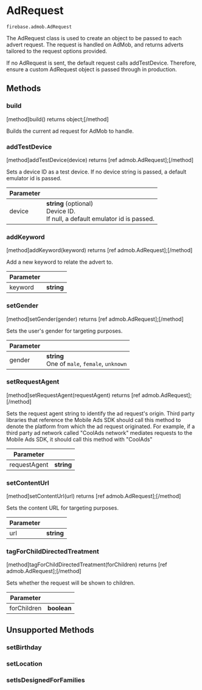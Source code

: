# AdRequest

```
firebase.admob.AdRequest
```

The AdRequest class is used to create an object to be passed to each advert request. The request is handled on AdMob, and returns adverts tailored to the request options provided.

If no AdRequest is sent, the default request calls addTestDevice. Therefore, ensure a custom AdRequest object is passed through in production.

## Methods

### build
[method]build() returns object;[/method]

Builds the current ad request for AdMob to handle.

### addTestDevice
[method]addTestDevice(device) returns [ref admob.AdRequest];[/method]

Sets a device ID as a test device. If no device string is passed, a default emulator id is passed.

| Parameter |         |
| --------- | ------- |
| device   | **string** (optional) <br /> Device ID. <br /> If null, a default emulator id is passed.  |

### addKeyword
[method]addKeyword(keyword) returns [ref admob.AdRequest];[/method]

Add a new keyword to relate the advert to.

| Parameter |         |
| --------- | ------- |
| keyword   | **string**  |

### setGender
[method]setGender(gender) returns [ref admob.AdRequest];[/method]

Sets the user's gender for targeting purposes.

| Parameter |         |
| --------- | ------- |
| gender   | **string** <br /> One of `male`, `female`, `unknown` |

### setRequestAgent
[method]setRequestAgent(requestAgent) returns [ref admob.AdRequest];[/method]

Sets the request agent string to identify the ad request's origin. Third party libraries that reference the Mobile Ads SDK should call this method to denote the platform from which the ad request originated. For example, if a third party ad network called "CoolAds network" mediates requests to the Mobile Ads SDK, it should call this method with "CoolAds"

| Parameter |         |
| --------- | ------- |
| requestAgent   | **string** |

### setContentUrl
[method]setContentUrl(url) returns [ref admob.AdRequest];[/method]

Sets the content URL for targeting purposes.

| Parameter |         |
| --------- | ------- |
| url   | **string** |

### tagForChildDirectedTreatment
[method]tagForChildDirectedTreatment(forChildren) returns [ref admob.AdRequest];[/method]

Sets whether the request will be shown to children.

| Parameter |         |
| --------- | ------- |
| forChildren   | **boolean** |

## Unsupported Methods

### setBirthday

### setLocation

### setIsDesignedForFamilies
